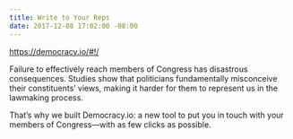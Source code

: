 ```yaml
---
title: Write to Your Reps
date: 2017-12-08 17:02:00 -08:00
---
```




https://democracy.io/#!/

Failure to effectively reach members of Congress has disastrous consequences. Studies show that politicians fundamentally misconceive their constituents’ views, making it harder for them to represent us in the lawmaking process.

That’s why we built Democracy.io: a new tool to put you in touch with your members of Congress—with as few clicks as possible.